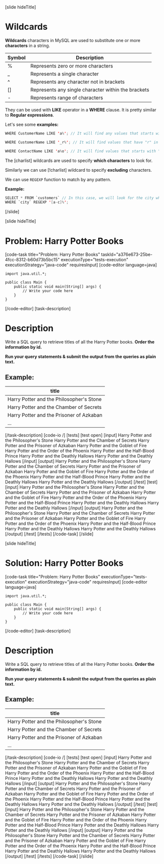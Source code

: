 [slide hideTitle]

# Wildcards

**Wildcards** characters in MySQL are used to substitute one or more **characters** in a string.

| Symbol | Description |
| --- | --- |
| % | Represents zero or more characters |
| _ | Represents a single character |
| ^ | Represents any character not in brackets |
| [] | Represents any single character within the brackets |
| - | Represents range of characters |

They can be used with **LIKE** operator in a **WHERE** clause. It is pretty similar to **Regular expressions**.

Let's see some **examples:**

``` java
WHERE CustomerName LIKE 'a%'; // It will find any values that starts with "a" (Customer name in our case).
```

``` java
WHERE CustomerName LIKE '_r%'; // It will find values that have "r" in second position.
```

``` java
WHERE ContactName LIKE 'a%o'; // It will find values that starts with "a" and ends with "o".
```

The \[charlist\] wildcards are used to specify **which characters** to look for.

Similarly we can use \[!charlist\] wildcard to specify **excluding** characters.

We can use `REGEXP` function to match by any pattern.

**Example:**

``` java
SELECT * FROM `customers` // In this case, we will look for the city which is "a" , "b" or "c".
WHERE `city` REGEXP '[a-c]%'; 
```



[/slide]


[slide hideTitle]
# Problem: Harry Potter Books
[code-task title="Problem: Harry Potter Books" taskId="a376e673-25be-4fcc-8312-b60d73b5bc15" executionType="tests-execution" executionStrategy="java-code" requiresInput]
[code-editor language=java]
```
import java.util.*;

public class Main {
    public static void main(String[] args) {
        // Write your code here
    }
}
```
[/code-editor]
[task-description]

# Description

Write a SQL query to retrieve titles of all the Harry Potter books. **Order the information by id.** 

**Run your query statements & submit the output from the queries as plain text.**


## Example:

| title |
| --- |
| Harry Potter and the Philosopher's Stone |
| Harry Potter and the Chamber of Secrets |
| Harry Potter and the Prisoner of Azkaban |
| ... |

[/task-description]
[code-io /]
[tests]
[test open]
[input]
Harry Potter and the Philosopher's Stone
Harry Potter and the Chamber of Secrets
Harry Potter and the Prisoner of Azkaban
Harry Potter and the Goblet of Fire
Harry Potter and the Order of the Phoenix
Harry Potter and the Half-Blood Prince
Harry Potter and the Deathly Hallows
Harry Potter and the Deathly Hallows
[/input]
[output]
Harry Potter and the Philosopher's Stone
Harry Potter and the Chamber of Secrets
Harry Potter and the Prisoner of Azkaban
Harry Potter and the Goblet of Fire
Harry Potter and the Order of the Phoenix
Harry Potter and the Half-Blood Prince
Harry Potter and the Deathly Hallows
Harry Potter and the Deathly Hallows
[/output]
[/test]
[test]
[input]
Harry Potter and the Philosopher's Stone
Harry Potter and the Chamber of Secrets
Harry Potter and the Prisoner of Azkaban
Harry Potter and the Goblet of Fire
Harry Potter and the Order of the Phoenix
Harry Potter and the Half-Blood Prince
Harry Potter and the Deathly Hallows
Harry Potter and the Deathly Hallows
[/input]
[output]
Harry Potter and the Philosopher's Stone
Harry Potter and the Chamber of Secrets
Harry Potter and the Prisoner of Azkaban
Harry Potter and the Goblet of Fire
Harry Potter and the Order of the Phoenix
Harry Potter and the Half-Blood Prince
Harry Potter and the Deathly Hallows
Harry Potter and the Deathly Hallows
[/output]
[/test]
[/tests]
[/code-task]
[/slide]

[slide hideTitle]

# Solution: Harry Potter Books
[code-task title="Problem: Harry Potter Books" executionType="tests-execution" executionStrategy="java-code" requiresInput]
[code-editor language=java]
```
import java.util.*;

public class Main {
    public static void main(String[] args) {
        // Write your code here
    }
}
```
[/code-editor]
[task-description]

# Description

Write a SQL query to retrieve titles of all the Harry Potter books. **Order the information by id.** 

**Run your query statements & submit the output from the queries as plain text.**


## Example:

| title |
| --- |
| Harry Potter and the Philosopher's Stone |
| Harry Potter and the Chamber of Secrets |
| Harry Potter and the Prisoner of Azkaban |
| ... |

[/task-description]
[code-io /]
[tests]
[test open]
[input]
Harry Potter and the Philosopher's Stone
Harry Potter and the Chamber of Secrets
Harry Potter and the Prisoner of Azkaban
Harry Potter and the Goblet of Fire
Harry Potter and the Order of the Phoenix
Harry Potter and the Half-Blood Prince
Harry Potter and the Deathly Hallows
Harry Potter and the Deathly Hallows
[/input]
[output]
Harry Potter and the Philosopher's Stone
Harry Potter and the Chamber of Secrets
Harry Potter and the Prisoner of Azkaban
Harry Potter and the Goblet of Fire
Harry Potter and the Order of the Phoenix
Harry Potter and the Half-Blood Prince
Harry Potter and the Deathly Hallows
Harry Potter and the Deathly Hallows
[/output]
[/test]
[test]
[input]
Harry Potter and the Philosopher's Stone
Harry Potter and the Chamber of Secrets
Harry Potter and the Prisoner of Azkaban
Harry Potter and the Goblet of Fire
Harry Potter and the Order of the Phoenix
Harry Potter and the Half-Blood Prince
Harry Potter and the Deathly Hallows
Harry Potter and the Deathly Hallows
[/input]
[output]
Harry Potter and the Philosopher's Stone
Harry Potter and the Chamber of Secrets
Harry Potter and the Prisoner of Azkaban
Harry Potter and the Goblet of Fire
Harry Potter and the Order of the Phoenix
Harry Potter and the Half-Blood Prince
Harry Potter and the Deathly Hallows
Harry Potter and the Deathly Hallows
[/output]
[/test]
[/tests]
[/code-task]
[/slide]

